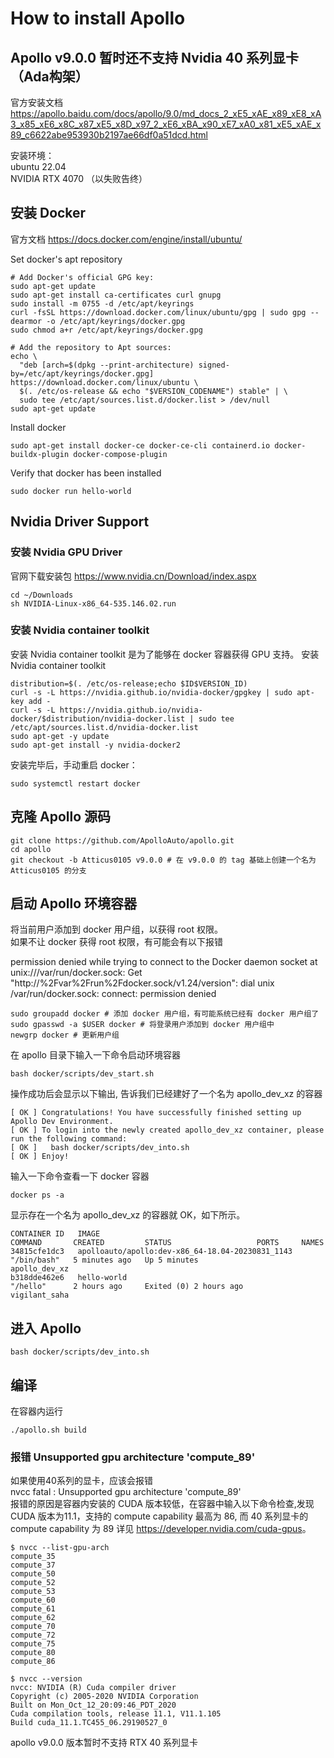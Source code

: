 # How to install Apollo
## Apollo v9.0.0 暂时还不支持 Nvidia 40 系列显卡（Ada构架）


官方安装文档 <https://apollo.baidu.com/docs/apollo/9.0/md_docs_2_xE5_xAE_x89_xE8_xA3_x85_xE6_x8C_x87_xE5_x8D_x97_2_xE6_xBA_x90_xE7_xA0_x81_xE5_xAE_x89_c6622abe953930b2197ae66df0a51dcd.html>

安装环境：  
ubuntu 22.04  
NVIDIA RTX 4070 （以失败告终）

## 安装 Docker
官方文档 <https://docs.docker.com/engine/install/ubuntu/>

Set docker's apt repository
```shell
# Add Docker's official GPG key:
sudo apt-get update
sudo apt-get install ca-certificates curl gnupg
sudo install -m 0755 -d /etc/apt/keyrings
curl -fsSL https://download.docker.com/linux/ubuntu/gpg | sudo gpg --dearmor -o /etc/apt/keyrings/docker.gpg
sudo chmod a+r /etc/apt/keyrings/docker.gpg

# Add the repository to Apt sources:
echo \
  "deb [arch=$(dpkg --print-architecture) signed-by=/etc/apt/keyrings/docker.gpg] https://download.docker.com/linux/ubuntu \
  $(. /etc/os-release && echo "$VERSION_CODENAME") stable" | \
  sudo tee /etc/apt/sources.list.d/docker.list > /dev/null
sudo apt-get update
```
Install docker
```shell
sudo apt-get install docker-ce docker-ce-cli containerd.io docker-buildx-plugin docker-compose-plugin
```
Verify that docker has been installed
```shell
sudo docker run hello-world
```

## Nvidia Driver Support
### 安装 Nvidia GPU Driver
官网下载安装包 <https://www.nvidia.cn/Download/index.aspx>
```shell
cd ~/Downloads
sh NVIDIA-Linux-x86_64-535.146.02.run
```
### 安装 Nvidia container toolkit
安装 Nvidia container toolkit 是为了能够在 docker 容器获得 GPU 支持。
安装 Nvidia container toolkit
```shell
distribution=$(. /etc/os-release;echo $ID$VERSION_ID)
curl -s -L https://nvidia.github.io/nvidia-docker/gpgkey | sudo apt-key add -
curl -s -L https://nvidia.github.io/nvidia-docker/$distribution/nvidia-docker.list | sudo tee /etc/apt/sources.list.d/nvidia-docker.list
sudo apt-get -y update
sudo apt-get install -y nvidia-docker2
```
安装完毕后，手动重启 docker：
```shell
sudo systemctl restart docker
```

## 克隆 Apollo 源码
```shell
git clone https://github.com/ApolloAuto/apollo.git
cd apollo
git checkout -b Atticus0105 v9.0.0 # 在 v9.0.0 的 tag 基础上创建一个名为 Atticus0105 的分支
```
## 启动 Apollo 环境容器
将当前用户添加到 docker 用户组，以获得 root 权限。  
如果不让 docker 获得 root 权限，有可能会有以下报错

permission denied while trying to connect to the Docker daemon socket at unix:///var/run/docker.sock: Get "http://%2Fvar%2Frun%2Fdocker.sock/v1.24/version": dial unix /var/run/docker.sock: connect: permission denied

```shell
sudo groupadd docker # 添加 docker 用户组，有可能系统已经有 docker 用户组了
sudo gpasswd -a $USER docker # 将登录用户添加到 docker 用户组中
newgrp docker # 更新用户组
```
在 apollo 目录下输入一下命令启动环境容器
```shell
bash docker/scripts/dev_start.sh
```
操作成功后会显示以下输出, 告诉我们已经建好了一个名为 apollo_dev_xz 的容器
```shell
[ OK ] Congratulations! You have successfully finished setting up Apollo Dev Environment.
[ OK ] To login into the newly created apollo_dev_xz container, please run the following command:
[ OK ]   bash docker/scripts/dev_into.sh
[ OK ] Enjoy!
```
输入一下命令查看一下 docker 容器
```shell
docker ps -a
```
显示存在一个名为 apollo_dev_xz 的容器就 OK，如下所示。
```shell
CONTAINER ID   IMAGE                                              COMMAND       CREATED         STATUS                   PORTS     NAMES
34815cfe1dc3   apolloauto/apollo:dev-x86_64-18.04-20230831_1143   "/bin/bash"   5 minutes ago   Up 5 minutes                       apollo_dev_xz
b318dde462e6   hello-world                                        "/hello"      2 hours ago     Exited (0) 2 hours ago             vigilant_saha
```
## 进入 Apollo 
```shell
bash docker/scripts/dev_into.sh
```
## 编译
在容器内运行
```shell
./apollo.sh build
```
### 报错 Unsupported gpu architecture 'compute_89' 
如果使用40系列的显卡，应该会报错  
nvcc fatal   : Unsupported gpu architecture 'compute_89'    
报错的原因是容器内安装的 CUDA 版本较低，在容器中输入以下命令检查,发现 CUDA 版本为11.1，支持的 compute capability 最高为 86, 而 40 系列显卡的 compute capability 为 89 详见 <https://developer.nvidia.com/cuda-gpus>。
```shell
$ nvcc --list-gpu-arch
compute_35
compute_37
compute_50
compute_52
compute_53
compute_60
compute_61
compute_62
compute_70
compute_72
compute_75
compute_80
compute_86

$ nvcc --version
nvcc: NVIDIA (R) Cuda compiler driver
Copyright (c) 2005-2020 NVIDIA Corporation
Built on Mon_Oct_12_20:09:46_PDT_2020
Cuda compilation tools, release 11.1, V11.1.105
Build cuda_11.1.TC455_06.29190527_0
```
apollo v9.0.0 版本暂时不支持 RTX 40 系列显卡